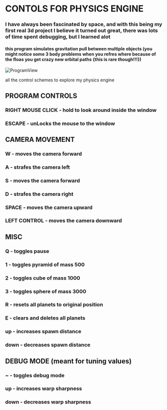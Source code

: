# CONTOLS FOR PHYSICS ENGINE
### I have always been fascinated by space, and with this being my first real 3d project I believe it turned out great, there was lots of time spent debugging, but I learned alot
#### this program simulates gravitation pull between multiple objects (you might notice some 3 body problems when you refres where because of the floas you get crazy new orbital paths {this is rare though!!!})
![ProgramView](src/programView.gif)

all the control schemes to explore my physics engine

## PROGRAM CONTROLS
### **RIGHT MOUSE CLICK** - hold to look around inside the window
### **ESCAPE** - unLocks the mouse to the window
## CAMERA MOVEMENT 
### **W** - moves the camera forward
### **A** - strafes the camera left
### **S** - moves the camera forward
### **D** - strafes the camera right
### **SPACE** - moves the camera upward
### **LEFT CONTROL** - moves the camera downward
## MISC
### **Q** - toggles pause
### **1** - toggles pyramid of mass 500 
### **2** - toggles cube of mass 1000 
### **3** - toggles sphere of mass 3000 
### **R** - resets all planets to original position
### **E** - clears and deletes all planets
### **up** - increases spawn distance
### **down** - decreases spawn distance

## DEBUG MODE (meant for tuning values)
### **~** - toggles debug mode
### **up** - increases warp sharpness
### **down** - decreases warp sharpness









